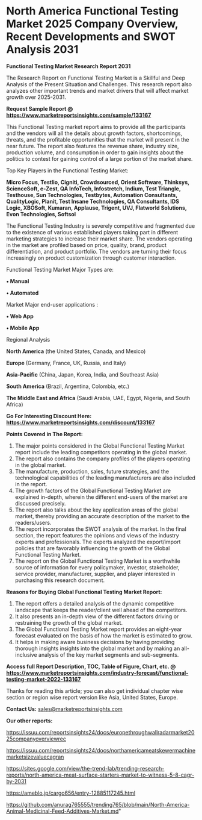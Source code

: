 # North America Functional Testing Market 2025 Company Overview, Recent Developments and SWOT Analysis 2031

<strong>Functional Testing Market Research Report 2031</strong>

The Research Report on Functional Testing Market is a Skillful and Deep Analysis of the Present Situation and Challenges. This research report also analyzes other important trends and market drivers that will affect market growth over 2025-2031.

<strong>Request Sample Report @ <a href=https://www.marketreportsinsights.com/sample/133167>https://www.marketreportsinsights.com/sample/133167</a></strong>

This Functional Testing market report aims to provide all the participants and the vendors will all the details about growth factors, shortcomings, threats, and the profitable opportunities that the market will present in the near future. The report also features the revenue share, industry size, production volume, and consumption in order to gain insights about the politics to contest for gaining control of a large portion of the market share.

Top Key Players in the Functional Testing Market:

<strong>Micro Focus, Testlio, Cigniti, Crowdsourced, Orient Software, Thinksys, ScienceSoft, e-Zest, QA InfoTech, Infostretch, Indium, Test Triangle, Testhouse, Sun Technologies, Testbytes, Automation Consultants, QualityLogic, Planit, Test Insane Technologies, QA Consultants, IDS Logic, XBOSoft, Kumaran, Applause, Trigent, UVJ, Flatworld Solutions, Evon Technologies, Softsol</strong>

The Functional Testing Industry is severely competitive and fragmented due to the existence of various established players taking part in different marketing strategies to increase their market share. The vendors operating in the market are profiled based on price, quality, brand, product differentiation, and product portfolio. The vendors are turning their focus increasingly on product customization through customer interaction.

Functional Testing Market Major Types are:

<strong>• Manual

• Automated</strong>

Market Major end-user applications :

<strong>• Web App

• Mobile App</strong>

Regional Analysis

</u><strong><b>North America</b></strong> (the United States, Canada, and Mexico)

<strong><b>Europe </b></strong>(Germany, France, UK, Russia, and Italy)

<strong><b>Asia-Pacific</b></strong> (China, Japan, Korea, India, and Southeast Asia)

<strong><b>South America</b></strong> (Brazil, Argentina, Colombia, etc.)

<strong><b>The Middle East and Africa</b></strong> (Saudi Arabia, UAE, Egypt, Nigeria, and South Africa)

<strong>Go For Interesting Discount Here: <a href=https://www.marketreportsinsights.com/discount/133167>https://www.marketreportsinsights.com/discount/133167</a></strong>

<strong>Points Covered in The Report:</strong>
<ol>
  <li>The major points considered in the Global Functional Testing Market report include the leading competitors operating in the global market.</li>
  <li>The report also contains the company profiles of the players operating in the global market.</li>
  <li>The manufacture, production, sales, future strategies, and the technological capabilities of the leading manufacturers are also included in the report.</li>
  <li>The growth factors of the Global Functional Testing Market are explained in-depth, wherein the different end-users of the market are discussed precisely.</li>
  <li>The report also talks about the key application areas of the global market, thereby providing an accurate description of the market to the readers/users.</li>
  <li>The report incorporates the SWOT analysis of the market. In the final section, the report features the opinions and views of the industry experts and professionals. The experts analyzed the export/import policies that are favorably influencing the growth of the Global Functional Testing Market.</li>
  <li>The report on the Global Functional Testing Market is a worthwhile source of information for every policymaker, investor, stakeholder, service provider, manufacturer, supplier, and player interested in purchasing this research document.</li>
</ol>
<strong>Reasons for Buying Global Functional Testing Market Report:</strong>

<ol>
  <li>The report offers a detailed analysis of the dynamic competitive landscape that keeps the reader/client well ahead of the competitors.</li>
  <li>It also presents an in-depth view of the different factors driving or restraining the growth of the global market.</li>
  <li>The Global Functional Testing Market report provides an eight-year forecast evaluated on the basis of how the market is estimated to grow.</li>
  <li>It helps in making aware business decisions by having providing thorough insights insights into the global market and by making an all-inclusive analysis of the key market segments and sub-segments.</li>
</ol>
<strong>Access full Report Description, TOC, Table of Figure, Chart, etc. @ <a href=https://www.marketreportsinsights.com/industry-forecast/functional-testing-market-2022-133167>https://www.marketreportsinsights.com/industry-forecast/functional-testing-market-2022-133167</a></strong>


Thanks for reading this article; you can also get individual chapter wise section or region wise report version like Asia, United States, Europe.

<strong>Contact Us:</strong>
sales@marketreportsinsights.com

<strong>Our other reports:</strong>

<a href=https://issuu.com/reportsinsights24/docs/europethroughwallradarmarket2025companyoverviewrec>https://issuu.com/reportsinsights24/docs/europethroughwallradarmarket2025companyoverviewrec</a>

<a href=https://issuu.com/reportsinsights24/docs/northamericameatskewermachinemarketsizevaluecagran>https://issuu.com/reportsinsights24/docs/northamericameatskewermachinemarketsizevaluecagran</a>

<a href=https://sites.google.com/view/the-trend-lab/trending-research-reports/north-america-meat-surface-starters-market-to-witness-5-8-cagr-by-2031>https://sites.google.com/view/the-trend-lab/trending-research-reports/north-america-meat-surface-starters-market-to-witness-5-8-cagr-by-2031</a>

<a href=https://ameblo.jp/cargo656/entry-12885117245.html>https://ameblo.jp/cargo656/entry-12885117245.html</a>

<a href=https://github.com/anurag765555/trending765/blob/main/North-America-Animal-Medicinal-Feed-Additives-Market.md>https://github.com/anurag765555/trending765/blob/main/North-America-Animal-Medicinal-Feed-Additives-Market.md</a>"
